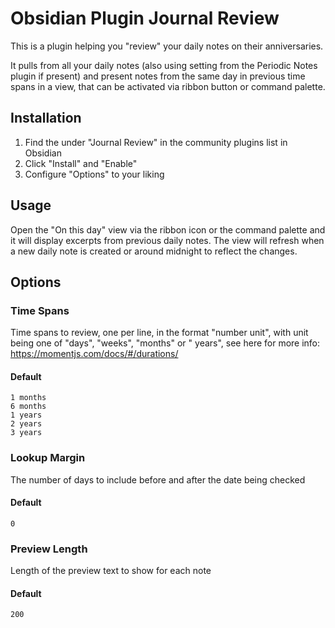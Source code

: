 # Obsidian Plugin Journal Review

This is a plugin helping you "review" your daily notes on their anniversaries.

It pulls from all your daily notes (also using setting from the Periodic Notes plugin if present) and present notes from
the same day in previous time spans in a view, that can be activated via ribbon button or command palette.

## Installation

1. Find the under "Journal Review" in the community plugins list in Obsidian
2. Click "Install" and "Enable"
3. Configure "Options" to your liking

## Usage

Open the "On this day" view via the ribbon icon or the command palette and it will display excerpts from previous daily notes.
The view will refresh when a new daily note is created or around midnight to reflect the changes.

## Options

### Time Spans

Time spans to review, one per line, in the format "number unit", with unit being one of "days", "weeks", "months" or "
years", see here for more info: https://momentjs.com/docs/#/durations/

#### Default

```
1 months
6 months
1 years
2 years
3 years
```

### Lookup Margin

The number of days to include before and after the date being checked

#### Default

`0`

### Preview Length

Length of the preview text to show for each note

#### Default

`200`
